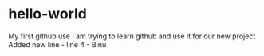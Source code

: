 # hello-world
My first github use
I am trying to learn github and use it for our new project
Added new line - line 4 - Binu
